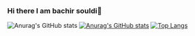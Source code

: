 ### Hi there I am bachir souldi👋

<!--
**bachirsouldi/bachirsouldi** is a ✨ _special_ ✨ repository because its `README.md` (this file) appears on your GitHub profile.

Here are some ideas to get you started:

- 🔭 I’m currently working on ...
- 🌱 I’m currently learning ...
- 👯 I’m looking to collaborate on ...
- 🤔 I’m looking for help with ...
- 💬 Ask me about ...
- 📫 How to reach me: ...
- 😄 Pronouns: ...
- ⚡ Fun fact: ...
-->
  
 ![Anurag's GitHub stats](https://github-readme-stats.vercel.app/api?username=bachirsouldi&show_icons=true)
 [![Anurag's GitHub stats](https://github-readme-stats.vercel.app/api?username=bachirsouldi&count_private=true)](https://github.com/bachirsouldi/github-readme-stats)
 [![Top Langs](https://github-readme-stats.vercel.app/api/top-langs/?username=bachirsouldi)](https://github.com/bachirsouldi/github-readme-stats)
